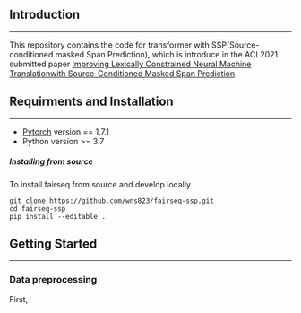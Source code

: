 ## Introduction
_______________
This repository contains the code for transformer with SSP(Source-conditioned masked Span Prediction), which is introduce in the ACL2021 submitted paper [Improving Lexically Constrained Neural Machine Translationwith Source-Conditioned Masked Span Prediction]().

## Requirments and Installation
------------
- [Pytorch](https://pytorch.org) version == 1.7.1
- Python version >= 3.7

##### Installing from source

To install fairseq from source and develop locally :
```
git clone https://github.com/wns823/fairseq-ssp.git
cd fairseq-ssp
pip install --editable .
```

## Getting Started
------------
### Data preprocessing
First,
